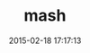---
layout: post
title:  "mash"
repo:   "mbleigh/mash"
date:   2015-02-18 17:17:13
gemurl: http://github.com/mbleigh/mash
---